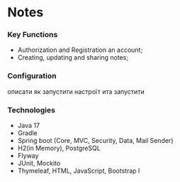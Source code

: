# **Notes**

### **Key Functions**
- Authorization and Registration an acсount;
- Creating, updating and sharing notes;

### **Сonfiguration**
описати як запустити настроїт ита запустити 

### **Technologies**
- Java 17
- Gradle
- Spring boot (Core, MVC, Security, Data, Mail Sender)
- H2(in Memory), PostgreSQL
- Flyway 
- JUnit, Mockito
- Thymeleaf, HTML, JavaScript, Bootstrap
l

